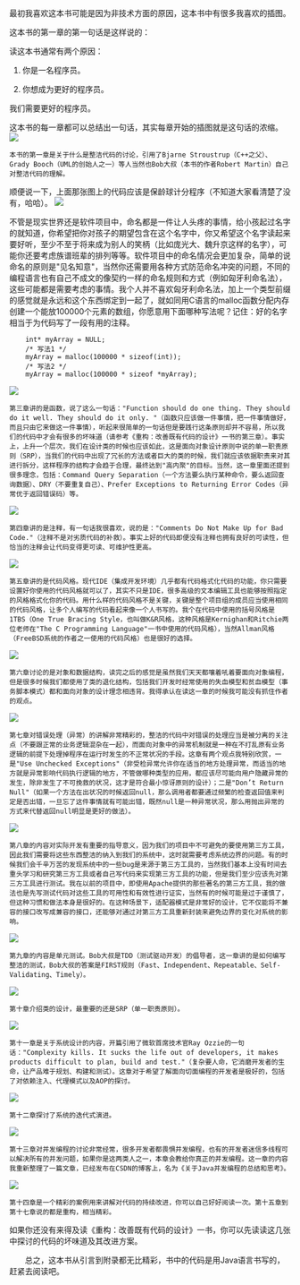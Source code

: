 最初我喜欢这本书可能是因为非技术方面的原因，这本书中有很多我喜欢的插图。

这本书的第一章的第一句话是这样说的：

读这本书通常有两个原因：

1. 你是一名程序员。

2. 你想成为更好的程序员。

我们需要更好的程序员。 

这本书的每一章都可以总结出一句话，其实每章开始的插图就是这句话的浓缩。
![](/000-imgs/20150320124651648.jpg)
 
    本书的第一章是关于什么是整洁代码的讨论，引用了Bjarne Stroustrup（C++之父）、Grady Booch（UML的创始人之一）等人当然也Bob大叔（本书的作者Robert Martin）自己对整洁代码的理解。

顺便说一下，上面那张图上的代码应该是保龄球计分程序（不知道大家看清楚了没有，哈哈）。
![](/000-imgs/20150320125905416.jpg)
 
不管是现实世界还是软件项目中，命名都是一件让人头疼的事情，给小孩起过名字的就知道，你希望把你对孩子的期望包含在这个名字中，你又希望这个名字读起来要好听，至少不至于将来成为别人的笑柄（比如庞光大、魏升京这样的名字），可能你还要考虑族谱班辈的排列等等。软件项目中的命名情况会更加复杂，简单的说命名的原则是"见名知意"，当然你还需要用各种方式防范命名冲突的问题，不同的编程语言也有自己不成文的像契约一样的命名规则和方式（例如匈牙利命名法），这些可能都是需要考虑的事情。我个人并不喜欢匈牙利命名法，加上一个类型前缀的感觉就是永远和这个东西绑定到一起了，就如同用C语言的malloc函数分配内存创建一个能放100000个元素的数组，你愿意用下面哪种写法呢？记住：好的名字相当于为代码写了一段有用的注释。

```
    int* myArray = NULL;
    /* 写法1 */
    myArray = malloc(100000 * sizeof(int));
    /* 写法2 */
    myArray = malloc(100000 * sizeof *myArray);
```
![](/000-imgs/20150320164751210.jpg)

    第三章讲的是函数，说了这么一句话："Function should do one thing. They should do it well. They should do it only. "（函数只应该做一件事情，把一件事情做好，而且只由它来做这一件事情），听起来很简单的一句话但是要践行这条原则却并不容易，所以我们的代码中才会有很多的坏味道（请参考《重构：改善既有代码的设计》一书的第三章）。事实上，上升一个层次，我们在设计类的时候也应该如此，这是面向对象设计原则中说的单一职责原则（SRP），当我们的代码中出现了冗长的方法或者巨大的类的时候，我们就应该依据职责来对其进行拆分，这样程序的结构才会趋于合理，最终达到"高内聚"的目标。当然，这一章里面还提到很多理念，包括：Command Query Separation（一个方法要么执行某种命令，要么返回查询数据）、DRY（不要重复自己）、Prefer Exceptions to Returning Error Codes（异常优于返回错误码）等。
![](/000-imgs/20150320150221512.jpg)
 
    第四章讲的是注释，有一句话我很喜欢，说的是："Comments Do Not Make Up for Bad Code."（注释不是对劣质代码的补救）。事实上好的代码即便没有注释也拥有良好的可读性，但恰当的注释会让代码变得更可读、可维护性更高。
![](/000-imgs/20150320151403368.jpg)
 
    第五章讲的是代码风格。现代IDE（集成开发环境）几乎都有代码格式化代码的功能，你只需要设置好你使用的代码风格就可以了，其实不只是IDE，很多高级的文本编辑工具也能够按照指定的风格格式化你的代码。用什么样的代码风格不是关键，关键是整个项目组的成员应当使用相同的代码风格，让多个人编写的代码看起来像一个人书写的。我个在代码中使用的括号风格是1TBS（One True Bracing Style，也叫做K&R风格，这种风格是Kernighan和Ritchie两位老师在"The C Programming Language"一书中使用的代码风格），当然Allman风格（FreeBSD系统的作者之一使用的代码风格）也是很好的选择。
![](/000-imgs/20150320160010990.jpg)
 
    第六章讨论的是对象和数据结构，读完之后的感觉是虽然我们天天都嚷着吼着要面向对象编程，但是很多时候我们都使用了类的退化结构，包括我们开发时经常使用的失血模型和贫血模型（事务脚本模式）都和面向对象的设计理念相违背。我得承认在读这一章的时候我可能没有抓住作者的观点。
![](/000-imgs/20150320161845458.jpg)
 
    第七章对错误处理（异常）的讲解非常精彩的，整洁的代码中对错误的处理应当是被分离的关注点（不要跟正常的业务逻辑混杂在一起），而面向对象中的异常机制就是一种在不打乱原有业务逻辑的前提下处理掉程序在运行时发生的不正常状况的手段。这章有两个观点我特别欣赏，一是"Use Unchecked Exceptions"（非受检异常允许你在适当的地方处理异常，而适当的地方就是异常影响代码执行逻辑的地方，不管做哪种类型的应用，都应该尽可能向用户隐藏异常的发生，除非发生了不可挽救的状况，这才是符合最小惊讶原则的设计）；二是"Don’t Return Null"（如果一个方法在出状况的时候返回null，那么调用者都要通过频繁的检查返回值来判定是否出错，一旦忘了这件事情就有可能出错，既然null是一种异常状况，那么用抛出异常的方式来代替返回null明显是更好的做法）。
![](/000-imgs/20150320164729370.jpg)
 
    第八章的内容对实际开发有重要的指导意义，因为我们的项目中不可避免的要使用第三方工具，因此我们需要将这些东西整洁的纳入到我们的系统中，这时就需要考虑系统边界的问题。有的时候我们会千辛万苦的发现系统中的一些bug是来源于第三方工具的，当然我们基本上没有时间去重头学习和研究第三方工具或者自己写代码来实现第三方工具的功能，但是我们至少应该先对第三方工具进行测试。我在以前的项目中，即使用Apache提供的那些著名的第三方工具，我的做法也是先写测试代码对这些工具的可用性和有效性进行证实，当然有的时候可能是过于谨慎了，但这种习惯和做法本身是很好的。在这种场景下，适配器模式是非常好的设计，它不仅能将不兼容的接口改写成兼容的接口，还能够对通过对第三方工具重新封装来避免边界的变化对系统的影响。
![](/000-imgs/20150320171225579.jpg)
 
    第九章的内容是单元测试。Bob大叔是TDD（测试驱动开发）的倡导者，这一章讲的是如何编写整洁的测试，Bob大叔的答案是FIRST规则（Fast、Independent、Repeatable、Self-Validating、Timely）。
![](/000-imgs/20150320174808248.jpg)
 
    第十章介绍类的设计，最重要的还是SRP（单一职责原则）。
![](/000-imgs/20150320174808193.jpg)
 
    第十一章是关于系统设计的内容，开篇引用了微软首席技术官Ray Ozzie的一句话："Complexity kills. It sucks the life out of developers, it makes products difficult to plan, build and test."（复杂要人命，它消磨开发者的生命，让产品难于规划、构建和测试）。这章对于希望了解面向切面编程的开发者是极好的，包括了对依赖注入、代理模式以及AOP的探讨。
![](/000-imgs/20150320174832966.jpg)
 
    第十二章探讨了系统的迭代式演进。
![](/000-imgs/20150320174912208.jpg)
 
    第十三章对并发编程的讨论非常经常，很多开发者都畏惧并发编程，也有的开发者迷信多线程可以解决所有的并发问题，如果你是这两类人之一，本章会教给你真正的并发编程。这一章的内容我重新整理了一篇文章，已经发布在CSDN的博客上，名为《关于Java并发编程的总结和思考》。
![](/000-imgs/20150320174853387.jpg)
 
    第十四章是一个精彩的案例用来讲解对代码的持续改进，你可以自己好好阅读一次。第十五章到第十七章说的都是重构，相当精彩。

如果你还没有来得及读《重构：改善既有代码的设计》一书，你可以先读读这几张中探讨的代码的坏味道及其改进方案。

  总之，这本书从引言到附录都无比精彩，书中的代码是用Java语言书写的，赶紧去阅读吧。